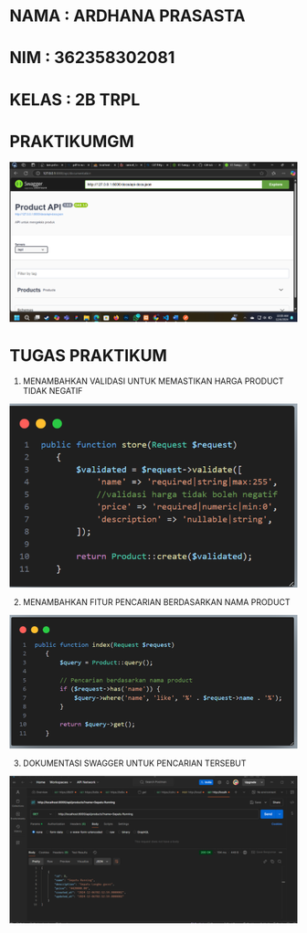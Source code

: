 # NAMA  : ARDHANA PRASASTA
# NIM   : 362358302081
# KELAS : 2B TRPL

# PRAKTIKUMGM

![alt text](image-3.png)

# TUGAS PRAKTIKUM

1. MENAMBAHKAN VALIDASI UNTUK MEMASTIKAN HARGA PRODUCT TIDAK NEGATIF

![alt text](image.png)

2. MENAMBAHKAN FITUR PENCARIAN BERDASARKAN NAMA PRODUCT

![alt text](image-1.png)

3. DOKUMENTASI SWAGGER UNTUK PENCARIAN TERSEBUT

![alt text](image-2.png)
